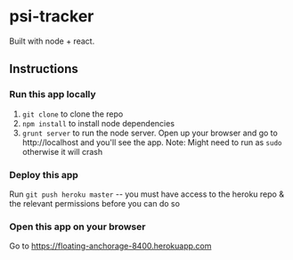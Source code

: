 # psi-tracker

Built with node + react.

## Instructions

### Run this app locally

1. `git clone` to clone the repo
2. `npm install` to install node dependencies
3. `grunt server` to run the node server. Open up your browser and go to http://localhost and you'll see the app.
Note: Might need to run as `sudo` otherwise it will crash

### Deploy this app

Run `git push heroku master` -- you must have access to the heroku repo & the relevant permissions before you can do so

### Open this app on your browser

Go to https://floating-anchorage-8400.herokuapp.com
